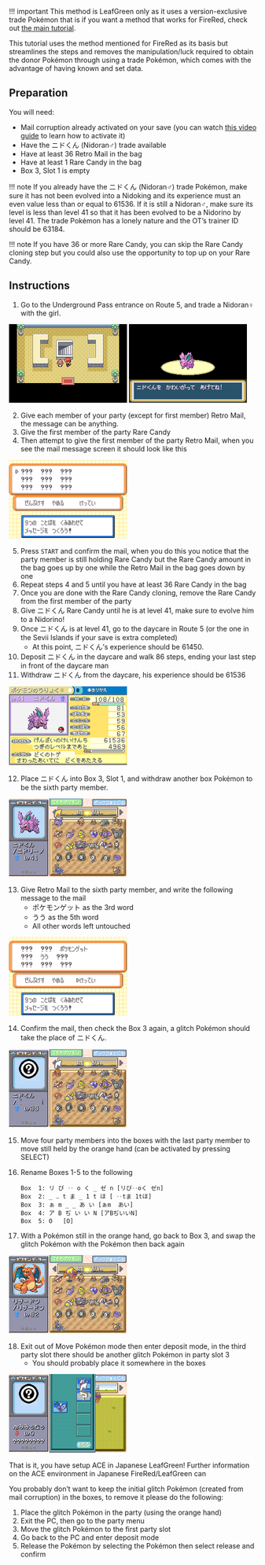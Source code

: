 !!! important
    This method is LeafGreen only as it uses a version-exclusive trade Pokémon that is if you want a method that works for FireRed, check out [the main tutorial](ace-set-up.md).

This tutorial uses the method mentioned for FireRed as its basis but streamlines the steps and removes the manipulation/luck required to obtain the donor Pokémon through using a trade Pokémon, which comes with the advantage of having known and set data.

## Preparation

You will need:
- Mail corruption already activated on your save (you can watch [this video guide](https://www.youtube.com/watch?v=yVhK4pLC9ac) to learn how to activate it)
- Have the ニドくん (Nidoran♂) trade available
- Have at least 36 Retro Mail in the bag
- Have at least 1 Rare Candy in the bag
- Box 3, Slot 1 is empty

!!! note
    If you already have the ニドくん (Nidoran♂) trade Pokémon, make sure it has not been evolved into a Nidoking and its experience must an even value less than or equal to 61536.
    If it is still a Nidoran♂, make sure its level is less than level 41 so that it has been evolved to be a Nidorino by level 41.
    The trade Pokémon has a lonely nature and the OT’s trainer ID should be 63184.

!!! note
    If you have 36 or more Rare Candy, you can skip the Rare Candy cloning step but you could also use the opportunity to top up on your Rare Candy.

## Instructions

1.  Go to the Underground Pass entrance on Route 5, and trade a Nidoran♀ with the girl.

![The trading location](../../assets/images/alt-leafgreen-set-up/TradeLocation.png)
![Nidoran standing in the limelight with dialogue underneath it](../../assets/images/alt-leafgreen-set-up/GettingNidoranM.png)

2.  Give each member of your party (except for first member) Retro Mail, the message can be anything.
3.  Give the first member of the party Rare Candy
4.  Then attempt to give the first member of the party Retro Mail, when you see the mail message screen it should look like this

![A mail message full of ???](../../assets/images/alt-leafgreen-set-up/GlitchedMail.png)

5.  Press `START` and confirm the mail, when you do this you notice that the party member is still holding Rare Candy but the Rare Candy amount in the bag goes up by one while the Retro Mail in the bag goes down by one
6.  Repeat steps 4 and 5 until you have at least 36 Rare Candy in the bag
7.  Once you are done with the Rare Candy cloning, remove the Rare Candy from the first member of the party
8.  Give ニドくん Rare Candy until he is at level 41, make sure to evolve him to a Nidorino!
9.  Once ニドくん is at level 41, go to the daycare in Route 5 (or the one in the Sevii Islands if your save is extra completed)
    - At this point, ニドくん’s experience should be 61450.
10. Deposit ニドくん in the daycare and walk 86 steps, ending your last step in front of the daycare man
11. Withdraw ニドくん from the daycare, his experience should be 61536

![The Pokémon stats screen with a Nidorino, his experience is at 61536](../../assets/images/alt-leafgreen-set-up/FinalExperience.png)

12. Place ニドくん into Box 3, Slot 1, and withdraw another box Pokémon to be the sixth party member.

![The Pokémon box menu with Nidorino in Box 3, Slot 1](../../assets/images/alt-leafgreen-set-up/NidoranLocation.png)

13. Give Retro Mail to the sixth party member, and write the following message to the mail
    - ポケモンゲット as the 3rd word
    - うう as the 5th word
    - All other words left untouched

![A glitched mail with ポケモンゲット as the 3rd word, うう as the 5th word and the rest are ???](../../assets/images/alt-leafgreen-set-up/MailCorruptionMessage.png)

14. Confirm the mail, then check the Box 3 again, a glitch Pokémon should take the place of ニドくん.

![A question mark in Box 3, Slot 1](../../assets/images/alt-leafgreen-set-up/InitialACEMon.png)

15. Move four party members into the boxes with the last party member to move still held by the orange hand (can be activated by pressing SELECT)
16. Rename Boxes 1-5 to the following

    ```
    Box  1: リ び ‥ o く _ ゼ n	[リび‥oく ゼn]
    Box  2: _ ‥ t ま _ 1 t ほ	[ ‥tま 1tほ]
    Box  3: ぁ m _ _ あ い	[ぁm  あい]
    Box  4: ア B ぢ い い N	[アBぢいいN]
    Box  5: O	[O]
    ```

17. With a Pokémon still in the orange hand, go back to Box 3, and swap the glitch Pokémon with the Pokémon then back again

![The process of swapping two Pokémon](../../assets/images/alt-leafgreen-set-up/swapping.gif)

18. Exit out of Move Pokémon mode then enter deposit mode, in the third party slot there should be another glitch Pokémon in party slot 3
    - You should probably place it somewhere in the boxes

![A glitch Pokémon in party slot 3](../../assets/images/alt-leafgreen-set-up/FinalResult.png)

That is it, you have setup ACE in Japanese LeafGreen!
Further information on the ACE environment in Japanese FireRed/LeafGreen can 

You probably don’t want to keep the initial glitch Pokémon (created from mail corruption) in the boxes, to remove it please do the following:

1. Place the glitch Pokémon in the party (using the orange hand)
2. Exit the PC, then go to the party menu
3. Move the glitch Pokémon to the first party slot
4. Go back to the PC and enter deposit mode
5. Release the Pokémon by selecting the Pokémon then select release and confirm
